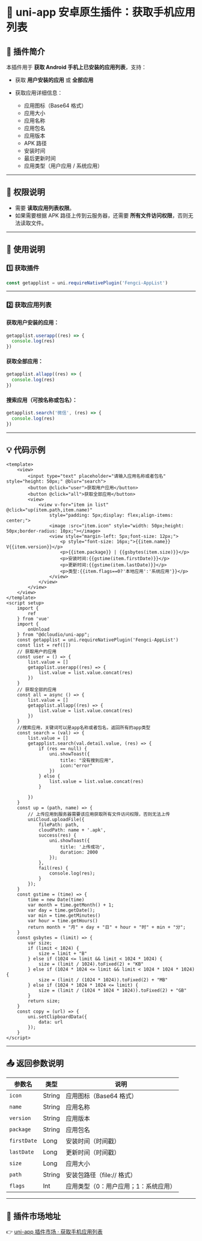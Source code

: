# 📱 uni-app 安卓原生插件：获取手机应用列表

## 📖 插件简介

本插件用于 **获取 Android 手机上已安装的应用列表**，支持：

* 获取 **用户安装的应用** 或 **全部应用**
* 获取应用详细信息：

    * 应用图标（Base64 格式）
    * 应用大小
    * 应用名称
    * 应用包名
    * 应用版本
    * APK 路径
    * 安装时间
    * 最后更新时间
    * 应用类型（用户应用 / 系统应用）

---

## 🔐 权限说明

* 需要 **读取应用列表权限**。
* 如果需要根据 APK 路径上传到云服务器，还需要 **所有文件访问权限**，否则无法读取文件。

---

## 🧩 使用说明

### 1️⃣ 获取插件

```js
const getapplist = uni.requireNativePlugin('Fengci-AppList')
```

---

### 2️⃣ 获取应用列表

#### 获取用户安装的应用：

```js
getapplist.userapp((res) => {
  console.log(res)
})
```

#### 获取全部应用：

```js
getapplist.allapp((res) => {
  console.log(res)
})
```

#### 搜索应用（可按名称或包名）：

```js
getapplist.search('微信', (res) => {
  console.log(res)
})
```

---

## 💡 代码示例

```vue
<template>
	<view>
		<input type="text" placeholder="请输入应用名称或者包名" style="height: 50px;" @blur="search">
		<button @click="user">获取用户应用</button>
		<button @click="all">获取全部应用</button>
		<view>
			<view v-for="item in list" @click="up(item.path,item.name)"
				style="padding: 5px;display: flex;align-items: center;">
				<image :src="item.icon" style="width: 50px;height: 50px;border-radius: 10px;"></image>
				<view style="margin-left: 5px;font-size: 12px;">
					<p style="font-size: 16px;">{{item.name}} V{{item.version}}</p>
					<p>{{item.package}} | {{gsbytes(item.size)}}</p>
					<p>安装时间:{{gstime(item.firstDate)}}</p>
					<p>更新时间:{{gstime(item.lastDate)}}</p>
					<p>类型:{{item.flags==0?'本地应用':'系统应用'}}</p>
				</view>
			</view>
		</view>
	</view>
</template>
<script setup>
	import {
		ref
	} from 'vue'
	import {
		onUnload
	} from "@dcloudio/uni-app";
	const getapplist = uni.requireNativePlugin('Fengci-AppList')
	const list = ref([])
	// 获取用户的应用
	const user = () => {
		list.value = []
		getapplist.userapp((res) => {
			list.value = list.value.concat(res)
		})
	}
	// 获取全部的应用
	const all = async () => {
		list.value = []
		getapplist.allapp((res) => {
			list.value = list.value.concat(res)
		})
	}
	//搜索应用，关键词可以是app名称或者包名，返回所有的app类型
	const search = (val) => {
		list.value = []
		getapplist.search(val.detail.value, (res) => {
			if (res == null) {
				uni.showToast({
					title: "没有搜到应用",
					icon:"error"
				})
			} else {
				list.value = list.value.concat(res)
			}

		})
	}
	const up = (path, name) => {
		// 上传应用到服务器需要该应用获取所有文件访问权限，否则无法上传
		uniCloud.uploadFile({
			filePath: path,
			cloudPath: name + '.apk',
			success(res) {
				uni.showToast({
					title: '上传成功',
					duration: 2000
				});
			},
			fail(res) {
				console.log(res);
			}
		});
	}
	const gstime = (time) => {
		time = new Date(time)
		var month = time.getMonth() + 1;
		var day = time.getDate();
		var min = time.getMinutes()
		var hour = time.getHours()
		return month + "月" + day + "日" + hour + "时" + min + "分";
	}
	const gsbytes = (limit) => {
		var size;
		if (limit < 1024) {
			size = limit + "B"
		} else if (1024 <= limit && limit < 1024 * 1024) {
			size = (limit / 1024).toFixed(2) + "KB"
		} else if (1024 * 1024 <= limit && limit < 1024 * 1024 * 1024) {
			size = (limit / (1024 * 1024)).toFixed(2) + "MB"
		} else if (1024 * 1024 * 1024 <= limit) {
			size = (limit / (1024 * 1024 * 1024)).toFixed(2) + "GB"
		}
		return size;
	}
	const copy = (url) => {
		uni.setClipboardData({
			data: url
		});
	}
</script>
```

---

## 📤 返回参数说明

| 参数名         | 类型     | 说明                  |
|-------------|--------|---------------------|
| `icon`      | String | 应用图标（Base64 格式）     |
| `name`      | String | 应用名称                |
| `version`   | String | 应用版本                |
| `package`   | String | 应用包名                |
| `firstDate` | Long   | 安装时间（时间戳）           |
| `lastDate`  | Long   | 更新时间（时间戳）           |
| `size`      | Long   | 应用大小                |
| `path`      | String | 安装包路径（file:// 格式）   |
| `flags`     | Int    | 应用类型（0：用户应用；1：系统应用） |

---

## 🔗 插件市场地址

👉 [uni-app 插件市场 · 获取手机应用列表](https://ext.dcloud.net.cn/plugin?id=12003)
